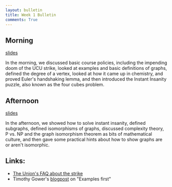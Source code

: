 ```yaml
---
layout: bulletin
title: Week 1 Bulletin
comments: True
---
```



Morning
----
[slides](../Slides/Lecture1.html)

In the morning, we discussed basic course policies, including the impending doom of the UCU strike, looked at examples and basic definitions of graphs, defined the degree of a vertex, looked at how it came up in chemistry, and proved Euler's handshaking lemma, and then introduced the Instant Insanity puzzle, also known as the four cubes problem.

Afternoon
----
[slides](../Slides/Lecture2.html)

In the afternoon, we showed how to solve instant insanity, defined subgraphs, defined isomorphisms of graphs, discussed complexity theory, P vs. NP and the graph isomorphism theorem as bits of mathematical culture, and then gave some practical hints about how to show graphs are or aren't isomorphic.



Links:
----
- [The Union's FAQ about the strike](https://www.ucu.org.uk/uss-action-faqs)
- Timothy Gower's [blogpost](https://gowers.wordpress.com/2007/10/19/my-favourite-pedagogical-principle-examples-first/) on "Examples first"
 
